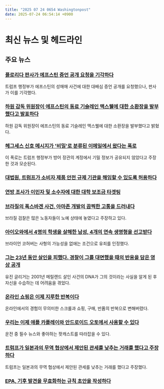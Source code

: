 ```yaml
---
title: "2025 07 24 0654 Washingtonpost"
date: 2025-07-24 06:54:14 +0900
---
```


# 최신 뉴스 및 헤드라인

## 주요 뉴스
### [플로리다 판사가 에프스틴 증언 공개 요청을 기각하다](https://www.washingtonpost.com/national-security/2025/07/23/epstein-transcripts-florida-judge-justice-department/)

트럼프 행정부가 에프스틴의 성매매 사건에 대한 대배심 증언 공개를 요청했으나, 판사가 이를 기각했다.

### [하원 감독 위원장이 에프스틴의 동료 기슬레인 맥스웰에 대한 소환장을 발부했다고 발표하다](https://www.washingtonpost.com/politics/2025/07/23/trump-presidency-news/)

하원 감독 위원장이 에프스틴의 동료 기슬레인 맥스웰에 대한 소환장을 발부했다고 밝혔다.

### [헤그세스 신호 메시지가 '비밀'로 분류된 이메일에서 왔다는 폭로](https://www.washingtonpost.com/national-security/2025/07/23/hegseth-signalgate-classified-secret/)

이 폭로는 트럼프 행정부가 방어 장관의 계정에서 기밀 정보가 공유되지 않았다고 주장한 것과 모순된다.

### [대법원, 트럼프가 소비자 제품 안전 규제 기관을 해임할 수 있도록 허용하다](https://www.washingtonpost.com/politics/2025/07/23/supreme-court-consumer-product-safety-regulators-trump/)

### [연방 조사가 이민자 및 소수자에 대한 대학 보조금 타겟팅](https://www.washingtonpost.com/education/2025/07/23/college-scholarships-investigation-immigrants-minorities/)

### [브라질의 폭스바겐 사건, 아마존 개발의 끔찍한 고통을 드러내다](https://www.washingtonpost.com/world/interactive/2025/brazil-volkswagen-ranch-amazon/)

브라질 검찰은 많은 노동자들이 노예 상태에 놓였다고 주장하고 있다.

### [아이오와에서 4명의 학생을 살해한 남성, 4개의 연속 생명형을 선고받다](https://www.washingtonpost.com/nation/2025/07/23/bryan-kohberger-sentencing-idaho-murders/)

브라이언 코허버는 사형의 가능성을 없애는 조건으로 유죄를 인정했다.

### [그는 23년 동안 살인을 피했다. 경찰이 그를 대면했을 때의 반응을 담은 영상 공개](https://www.washingtonpost.com/dc-md-va/2025/07/23/gligor-murder-interrogation-video/)

유진 글리거는 2001년 메릴랜드 살인 사건의 DNA가 그의 것이라는 사실을 알게 된 후 자신을 수습하는 데 어려움을 겪었다.

### [온라인 쇼핑은 이제 지루한 반복이다](https://www.washingtonpost.com/home/2025/07/23/online-shopping-is-miserable/)

온라인에서의 경험이 무의미한 스크롤과 쇼핑, 구매, 반품의 반복으로 변해버렸다.

### [우리는 이제 애플 카플레이와 안드로이드 오토에서 사용할 수 있다](https://helpcenter.washingtonpost.com/hc/en-us/articles/38379672752667-CarPlay-Android-Auto-Feature)

운전 중 필수 뉴스와 좋아하는 팟캐스트를 따라잡을 수 있다.

### [트럼프가 일본과의 무역 협상에서 제안된 관세를 낮추는 거래를 했다고 주장하다](https://www.washingtonpost.com/business/2025/07/22/trump-trade-deal-japan-tariffs/)

트럼프는 일본과의 무역 협상에서 제안된 관세를 낮추는 거래를 했다고 주장했다.

### [EPA, 기후 발견을 무효화하는 규칙 초안을 작성하다](https://www.washingtonpost.com/climate-environment/2025/07/22/endangerment-finding-epa-climate/)